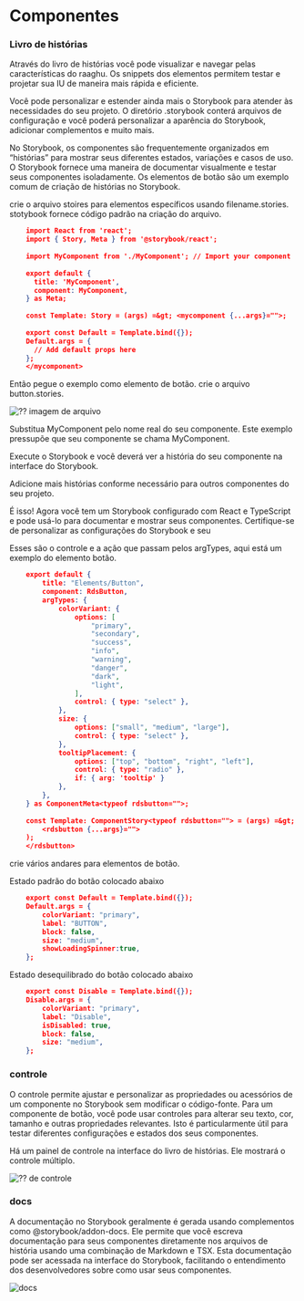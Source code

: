 # Componentes

### Livro de histórias
Através do livro de histórias você pode visualizar e navegar pelas características do raaghu. Os snippets dos elementos permitem testar e projetar sua IU de maneira mais rápida e eficiente.

Você pode personalizar e estender ainda mais o Storybook para atender às necessidades do seu projeto. O diretório .storybook conterá arquivos de configuração e você poderá personalizar a aparência do Storybook, adicionar complementos e muito mais.

No Storybook, os componentes são frequentemente organizados em “histórias” para mostrar seus diferentes estados, variações e casos de uso. O Storybook fornece uma maneira de documentar visualmente e testar seus componentes isoladamente. Os elementos de botão são um exemplo comum de criação de histórias no Storybook.

crie o arquivo stoires para elementos específicos usando filename.stories. stotybook fornece código padrão na criação do arquivo.
```json
    import React from 'react';
    import { Story, Meta } from '@storybook/react';
    
    import MyComponent from './MyComponent'; // Import your component
    
    export default {
      title: 'MyComponent',
      component: MyComponent,
    } as Meta;
    
    const Template: Story = (args) =&gt; <mycomponent {...args}="">;
    
    export const Default = Template.bind({});
    Default.args = {
      // Add default props here
    };
    </mycomponent>
```
Então pegue o exemplo como elemento de botão. crie o arquivo button.stories.

![⁇  imagem de arquivo](https://raaghustorageaccount.blob.core.windows.net/raaghu-docs/storybook-button.png)

Substitua MyComponent pelo nome real do seu componente. Este exemplo pressupõe que seu componente se chama MyComponent.

Execute o Storybook e você deverá ver a história do seu componente na interface do Storybook.

Adicione mais histórias conforme necessário para outros componentes do seu projeto.

É isso! Agora você tem um Storybook configurado com React e TypeScript e pode usá-lo para documentar e mostrar seus componentes. Certifique-se de personalizar as configurações do Storybook e seu

Esses são o controle e a ação que passam pelos argTypes, aqui está um exemplo do elemento botão.
```json
    export default {
        title: "Elements/Button",
        component: RdsButton,
        argTypes: {
            colorVariant: {
                options: [
                    "primary",
                    "secondary",
                    "success",
                    "info",
                    "warning",
                    "danger",
                    "dark",
                    "light",
                ],
                control: { type: "select" },
            },
            size: {
                options: ["small", "medium", "large"],
                control: { type: "select" },
            },
            tooltipPlacement: {
                options: ["top", "bottom", "right", "left"],
                control: { type: "radio" },
                if: { arg: 'tooltip' }
            },
        },
    } as ComponentMeta<typeof rdsbutton="">;
    
    const Template: ComponentStory<typeof rdsbutton=""> = (args) =&gt; (
        <rdsbutton {...args}="">
    );
    </rdsbutton>
```
<typeof></typeof>
crie vários andares para elementos de botão.

Estado padrão do botão colocado abaixo
```json
    export const Default = Template.bind({});
    Default.args = {
        colorVariant: "primary",
        label: "BUTTON",
        block: false,
        size: "medium",
        showLoadingSpinner:true,
    };
```
Estado desequilibrado do botão colocado abaixo
```json
    export const Disable = Template.bind({});
    Disable.args = {
        colorVariant: "primary",
        label: "Disable",
        isDisabled: true,
        block: false,
        size: "medium",
    };
```

### controle
O controle permite ajustar e personalizar as propriedades ou acessórios de um componente no Storybook sem modificar o código-fonte. Para um componente de botão, você pode usar controles para alterar seu texto, cor, tamanho e outras propriedades relevantes. Isto é particularmente útil para testar diferentes configurações e estados dos seus componentes.

Há um painel de controle na interface do livro de histórias. Ele mostrará o controle múltiplo.

![⁇  de controle](https://raaghustorageaccount.blob.core.windows.net/raaghu-docs/storybook-control.png)
### docs
A documentação no Storybook geralmente é gerada usando complementos como @storybook/addon-docs. Ele permite que você escreva documentação para seus componentes diretamente nos arquivos de história usando uma combinação de Markdown e TSX. Esta documentação pode ser acessada na interface do Storybook, facilitando o entendimento dos desenvolvedores sobre como usar seus componentes.

![docs](https://raaghustorageaccount.blob.core.windows.net/raaghu-docs/storybook-docs.png)

